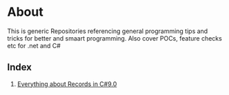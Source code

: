 # About
This is generic Repositories referencing general programming tips and tricks for better and smaart programming.
Also cover POCs, feature checks etc for .net and C#

## Index

1. [Everything about Records in C#9.0](https://github.com/letsdocoding/dotnet-programming-general/tree/main/1.C%23%20Records)
